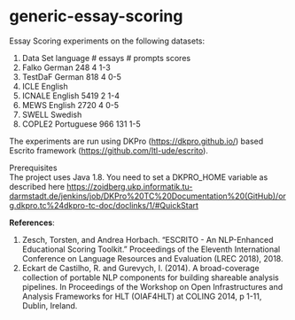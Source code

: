 # generic-essay-scoring

  Essay Scoring experiments on the following datasets: 
1. Data Set   language  # essays  # prompts  scores
2. Falko       German      248         4       1-3
3. TestDaF     German      818         4       0-5    
4. ICLE        English
5. ICNALE      English     5419        2       1-4
6. MEWS        English     2720        4       0-5
7. SWELL       Swedish
8. COPLE2     Portuguese   966        131       1-5

The experiments are run using DKPro (https://dkpro.github.io/) based Escrito framework (https://github.com/ltl-ude/escrito). 

<stron>Prerequisites </strong></br>
The project uses Java 1.8. You need to set a DKPRO_HOME variable as described here https://zoidberg.ukp.informatik.tu-darmstadt.de/jenkins/job/DKPro%20TC%20Documentation%20(GitHub)/org.dkpro.tc%24dkpro-tc-doc/doclinks/1/#QuickStart


<strong>References</strong>:

1. Zesch, Torsten, and Andrea Horbach. “ESCRITO - An NLP-Enhanced Educational Scoring Toolkit.” Proceedings of the Eleventh International Conference on Language Resources and Evaluation (LREC 2018), 2018.
2. Eckart de Castilho, R. and Gurevych, I. (2014). A broad-coverage collection of portable NLP components for building shareable analysis pipelines. In Proceedings of the Workshop on Open Infrastructures and Analysis Frameworks for HLT (OIAF4HLT) at COLING 2014, p 1-11, Dublin, Ireland.
